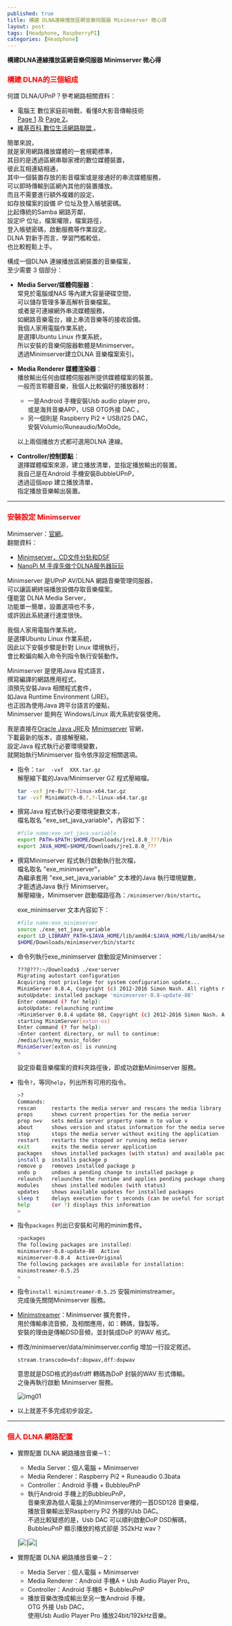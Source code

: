 ```yaml
---
published: true
title: 構建 DLNA連線播放區網音樂伺服器 Minimserver 微心得
layout: post
tags: [Headphone, RaspberryPI]
categories: [Headphone]
---
```


**構建DLNA連線播放區網音樂伺服器 Minimserver 微心得**   
    
### <font color="red">構建 DLNA的三個組成</font>    
    
何謂 DLNA/UPnP？參考網路相關資料：    

* 電腦王 數位家庭前哨戰，看懂8大影音傳輸技術    
   [Page 1][1] 及 [Page 2][2]。   
* [維基百科 數位生活網路聯盟 ][3]。   
        
簡單來說，    
就是家用網路播放媒體的一套規範標準，    
其目的是透過區網串聯家裡的數位媒體裝置，    
彼此互相連結相通，    
其中一個裝置存放的影音檔案或是接通好的串流媒體服務，    
可以即時傳輸到區網內其他的裝置播放。    
而且不需要進行額外複雜的設定，    
如存放檔案的設備 IP 位址及登入帳號密碼。    
比起傳統的Samba 網路芳鄰，    
設定IP 位址，檔案權限，檔案路徑，   
登入帳號密碼，啟動服務等作業設定。    
DLNA 對新手而言，學習門檻較低，   
也比較輕鬆上手。    

構成一個DLNA 連線播放區網裝置的音樂檔案，   
至少需要 3 個部分：   

* **Media Server/媒體伺服器**：   
   常見於電腦或NAS 等內建大容量硬碟空間，   
   可以儲存管理多筆高解析音樂檔案。   
   或者是可連線網外串流媒體服務，   
   如網路音樂電台，線上串流音樂等的接收設備。   
   我個人家用電腦作業系統，   
   是選擇Ubuntu Linux 作業系統，    
   所以安裝的音樂伺服器軟體是Minimserver。    
   透過Minimserver建立DLNA 音樂檔案索引。   
* **Media Renderer 媒體渲染器**：   
  播放輸出任何由媒體伺服器所提供媒體檔案的裝置。    
  一般而言聆聽音樂，我個人比較偏好的播放器材：    
  
   *  一是Android 手機安裝Usb audio player pro，    
      或是海貝音樂APP，USB OTG外接 DAC 。   
   *  另一個則是 Raspberry Pi2 + USB/I2S DAC，    
      安裝Volumio/Runeaudio/MoOde。   

    以上兩個播放方式都可選用DLNA 連線。   
* **Controller/控制節點**：   
  選擇媒體檔案來源，建立播放清單，並指定播放輸出的裝置。    
  我自己是在Android 手機安裝BubbleUPnP，    
  透過這個app 建立播放清單，    
  指定播放音樂輸出裝置。    

-----------------

### <font color="red">安裝設定 Minimserver</font>     

Minimserver：[官網][4]。    
翻閱資料：    

* [<span lang="zh-Hans">Minimserver，CD文件分轨和DSF</span>][5]   
* [<span lang="zh-Hans">NanoPi M 手痒先做个DLNA服务器玩玩</span>][8]    

Minimserver 是UPnP AV/DLNA 網路音樂管理伺服器，   
可以讓區網終端播放設備存取音樂檔案。    
僅能當 DLNA Media Server，    
功能單一簡單，設置選項也不多，    
或許因此系統運行速度很快。    

我個人家用電腦作業系統，    
是選擇Ubuntu Linux 作業系統，     
因此以下安裝步驟是針對 Linux 環境執行，   
會比較偏向輸入命令列指令執行安裝動作。    

Minimserver 是使用Java 程式語言，   
撰寫編譯的網路應用程式，    
須預先安裝Java 相關程式套件，   
如Java Runtime Environment (JRE)。    
也正因為使用Java 跨平台語言的優點，   
Minimserver 能夠在 Windows/Linux 兩大系統安裝使用。   

我是直接在[Oracle Java JRE][6]及 [Minimserver][7] 官網，    
下載最新的版本，直接解壓縮，    
設定Java 程式執行必要環境變數，   
就開始執行Minimserver 指令依序設定相關選項。    

* 指令：```tar  -vxf  XXX.tar.gz```   
  解壓縮下載的Java/Minimserver GZ 程式壓縮檔。    
  
    ```bash   
    tar -vxf jre-8u???-linux-x64.tar.gz     
    tar -vxf MinimWatch-0.?.?-linux-x64.tar.gz      
    ```
    
* 撰寫Java 程式執行必要環境變數文本，   
  檔名取名 "exe_set_java_variable"，內容如下：    

    ```bash     
    #file name:exe_set_java_variable        
    export PATH=$PATH:$HOME/Downloads/jre1.8.0_???/bin      
    export JAVA_HOME=$HOME/Downloads/jre1.8.0_???       
    ```     
    
* 撰寫Minimserver 程式執行啟動執行批次檔，     
  檔名取名 "exe_minimserver"，    
  為繼承套用 "exe_set_java_variable" 文本裡的Java 執行環境變數，    
  才能透過Java 執行 Minimserver。   
  解壓縮後，Minimserver 啟動檔路徑為：```/minimserver/bin/startc```。   
  
  exe_minimserver 文本內容如下：    
    
    ```sh
    #file name:exe_minimserver      
    source ./exe_set_java_variable      
    export LD_LIBRARY_PATH=$JAVA_HOME/lib/amd64:$JAVA_HOME/lib/amd64/server     
    $HOME/Downloads/minimserver/bin/startc      
    ```
        
* 命令列執行exe_minimserver 啟動設定Minimserver：       
 
    ```sh
    ???@???:~/Downloads$ ./exe*server       
    Migrating autostart configuration       
    Acquiring root privilege for system configuration update...     
    MinimServer 0.8.4, Copyright (c) 2012-2016 Simon Nash. All rights reserved.     
    autoUpdate: installed package 'minimserver-0.8-update-88'       
    Enter command (? for help):     
    autoUpdate: relaunching runtime     
    >MinimServer 0.8.4 update 88, Copyright (c) 2012-2016 Simon Nash. All rights reserved.      
    starting MinimServer[exton-os]      
    Enter command (? for help):     
    >Enter content directory, or null to continue:      
    /media/live/my_music_folder     
    MinimServer[exton-os] is running        
    >       
    ```
    設定掛載音樂檔案的資料夾路徑後，即成功啟動Minimserver 服務。    

* 指令```?```，等同```help```，列出所有可用的指令。   

    ```bash
    >?      
    Commands:       
    rescan     restarts the media server and rescans the media library      
    props      shows current properties for the media server        
    prop n=v   sets media server property name n to value v     
    about      shows version and status information for the media server        
    stop       stops the media server without exiting the application       
    restart    restarts the stopped or running media server     
    exit       exits the media server application       
    packages   shows installed packages (with status) and available packages        
    install p  installs package p       
    remove p   removes installed package p      
    undo p     undoes a pending change to installed package p       
    relaunch   relaunches the runtime and applies pending package changes       
    modules    shows installed modules (with status)        
    updates    shows available updates for installed packages       
    sleep t    delays execution for t seconds (can be useful for scripting)     
    help       (or ?) displays this information     
    >       
    ```

* 指令```packages``` 列出已安裝和可用的minim套件。      

    ```bash
    >packages       
    The following packages are installed:       
    minimserver-0.8-update-88  Active       
    minimserver-0.8.4  Active+Original      
    The following packages are available for installation:      
    minimstreamer-0.5.25        
    >       
    ```

* 指令```install minimstreamer-0.5.25``` 安裝minimstreamer。        
  完成後先關閉Minimserver 服務。        

* [Minimstreamer][9]：Minimserver 擴充套件，        
  用於傳輸串流音頻，及相關應用，如：轉碼，錄製等。      
  安裝的理由是傳輸DSD音頻，並封裝成DoP 的WAV 格式。     

* 修改/minimserver/data/minimserver.config 增加一行設定敘述。       

  ``` 
  stream.transcode=dsf:dopwav,dff:dopwav        
  ```

  意思就是DSD格式的dsf/dff 轉碼為DoP 封裝的WAV 形式傳輸。       
  之後再執行啟動 Minimserver 服務。     

  ![img01][img01]

* 以上就差不多完成初步設定。        

-----------------

### <font color="red">個人 DLNA 網路配置</font>         

* 實際配置 DLNA 網路播放音樂－1：       
    * Media Server：個人電腦 + Minimserver      
    * Media Renderer：Raspberry Pi2 + Runeaudio 0.3bata       
    * Controller：Android 手機 + BubbleuPnP         
    * 執行Android 手機上的BubbleuPnP，      
      音樂來源為個人電腦上的Minimserver裡的一首DSD128 音樂檔，      
      播放音樂輸出至Raspberry Pi2 外接的Usb DAC。       
      不過比較疑惑的是，Usb DAC 可以順利啟動DoP DSD解碼，       
      BubbleuPnP 顯示播放的格式卻是 352kHz wav？        

    |[![][img22]][img21]|[![][img24]][img23]|

* 實際配置 DLNA 網路播放音樂－2：       
    * Media Server：個人電腦 + Minimserver      
    * Media Renderer：Android 手機A + Usb Audio Player Pro。        
    * Controller：Android 手機B + BubbleuPnP        
    * 播放音樂改換成輸出至另一隻Android 手機，      
      OTG 外接 Usb DAC，        
      使用Usb Audio Player Pro 播放24bit/192kHz音樂。       

[1]: http://www.techbang.com/posts/15545-digital-home-skirmish-read-8-a-v-transmission-technologies
[2]: http://www.techbang.com/posts/15545-digital-home-skirmish-read-8-a-v-transmission-technologies?page=2
[3]: https://zh.wikipedia.org/zh-tw/%E6%95%B8%E4%BD%8D%E7%94%9F%E6%B4%BB%E7%B6%B2%E8%B7%AF%E8%81%AF%E7%9B%9F
[4]: http://minimserver.com/
[5]: http://blog.sina.cn/dpool/blog/s/blog_5372b4a00102vp9o.html
[6]: http://www.oracle.com/technetwork/java/javase/downloads/jre8-downloads-2133155.html
[7]: http://minimserver.com/downloads/index.html
[8]: http://bbs.ickey.cn/community/forum.php?mod=viewthread&tid=63912
[9]: http://minimstreamer.com/userguide.html
[img01]: https://res.cloudinary.com/shengshampoo/image/upload/s--1U88ZnQM--/v1472898747/Screenshot_from_2016-09-03_15-53-261-fs8_r2k97w.png
[img21]: https://res.cloudinary.com/shengshampoo/image/upload/s--DaTX4HDk--/v1472899944/Screenshot_2016-09-03-08-42-311-fs8_jrfjld.png
[img22]: https://res.cloudinary.com/shengshampoo/image/upload/s--u2kO5Ip6--/v1472899944/Screenshot_2016-09-03-08-42-312-fs8_e51or4.png
[img23]: https://res.cloudinary.com/shengshampoo/image/upload/s--c_eEPOh9--/v1472899445/Screenshot_2016-09-03-08-44-151-fs8_tjllp0.png
[img24]: https://res.cloudinary.com/shengshampoo/image/upload/s--mh_SgiiX--/v1472899444/Screenshot_2016-09-03-08-44-152-fs8_dbcgnh.png
